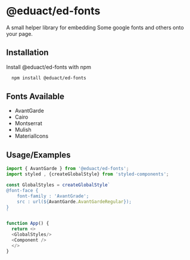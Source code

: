 
# @eduact/ed-fonts

A small helper library for embedding Some google fonts and others  onto your page.

## Installation

Install @eduact/ed-fonts with npm

```bash
  npm install @eduact/ed-fonts
```
    
## Fonts Available

- AvantGarde
- Cairo
- Montserrat
- Mulish
- MaterialIcons


## Usage/Examples

```javascript
import { AvantGarde } from '@eduact/ed-fonts';
import styled , {createGlobalStyle} from 'styled-components';

const GlobalStyles = createGlobalStyle`
@font-face {
    font-family : 'AvantGrade';
    src : url(${AvantGarde.AvantGardeRegular});
}
`

function App() {
  return <>
  <GlobalStyles/>
  <Component />
  </>
}
```

